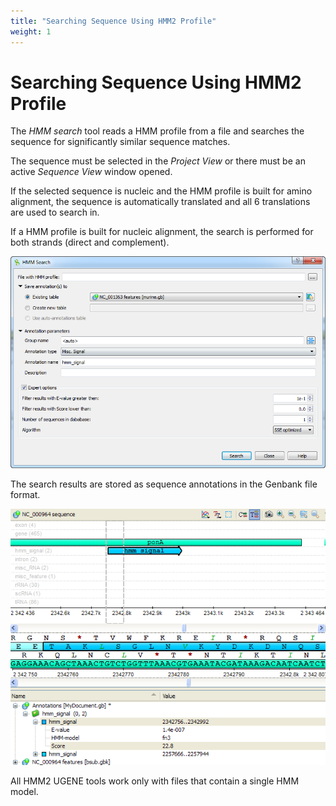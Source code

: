 ```yaml
---
title: "Searching Sequence Using HMM2 Profile"
weight: 1
---
```



# Searching Sequence Using HMM2 Profile

The _HMM search_ tool reads a HMM profile from a file and searches the sequence for significantly similar sequence matches.

The sequence must be selected in the _Project View_ or there must be an active _Sequence View_ window opened.

If the selected sequence is nucleic and the HMM profile is built for amino alignment, the sequence is automatically translated and all 6 translations are used to search in.

If a HMM profile is built for nucleic alignment, the search is performed for both strands (direct and complement).


![](/images/65930814/65930815.png)

The search results are stored as sequence annotations in the Genbank file format.


![](/images/65930814/65930816.png)

All HMM2 UGENE tools work only with files that contain a single HMM model.
